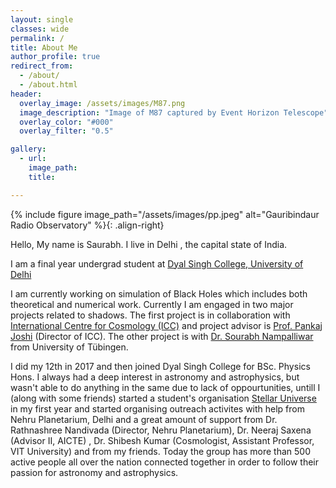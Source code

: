 ```yaml
---
layout: single
classes: wide
permalink: /
title: About Me
author_profile: true
redirect_from: 
  - /about/
  - /about.html
header:
  overlay_image: /assets/images/M87.png
  image_description: "Image of M87 captured by Event Horizon Telescope" 
  overlay_color: "#000"
  overlay_filter: "0.5"

gallery: 
  - url: 
    image_path: 
    title: 

---
```


{% include figure image_path="/assets/images/pp.jpeg" alt="Gauribindaur Radio Observatory" %}{: .align-right}

Hello, My name is Saurabh. I live in Delhi , the capital state of India.

I am a final year undergrad student at [Dyal Singh College, University of Delhi](http://dsc.du.ac.in) 

I am currently working on simulation of Black Holes which includes both theoretical and numerical work. Currently I am engaged in two major projects related to shadows. The first project is in collaboration with [International Centre for Cosmology (ICC)](http://icc.charusat.ac.in/) and project advisor is [Prof. Pankaj Joshi](https://www.charusat.ac.in/provost_charusat/) (Director of ICC). The other project is with [Dr. Sourabh Nampalliwar](https://www.tat.physik.uni-tuebingen.de/~nampalliwar/) from University of Tübingen.

<!--
hole targets <a href="https://en.wikipedia.org/wiki/Sagittarius_A*">Sgr A*</a> and [M87](https://en.wikipedia.org/wiki/Messier_87)
-->

I did my 12th in 2017 and then joined Dyal Singh College for BSc. Physics Hons. I always had a deep interest in astronomy and astrophysics, but wasn't able to do anything in the same due to lack of oppourtunities, untill I (along with some friends) started a student's organisation [Stellar Universe](www.facebook.com/stellaruniverse1)  in my first year and started organising outreach activites with help from Nehru Planetarium, Delhi and a great amount of support from Dr. Rathnashree Nandivada (Director, Nehru Planetarium), Dr. Neeraj Saxena (Advisor II, AICTE) , Dr. Shibesh Kumar (Cosmologist, Assistant Professor, VIT University) and from my friends. Today the group has more than 500 active people all over the nation connected together in order to follow their passion for astronomy and astrophysics.



<!--
hole targets <a href="https://en.wikipedia.org/wiki/Sagittarius_A*">Sgr A*</a> and [M87](https://en.wikipedia.org/wiki/Messier_87)
-->





